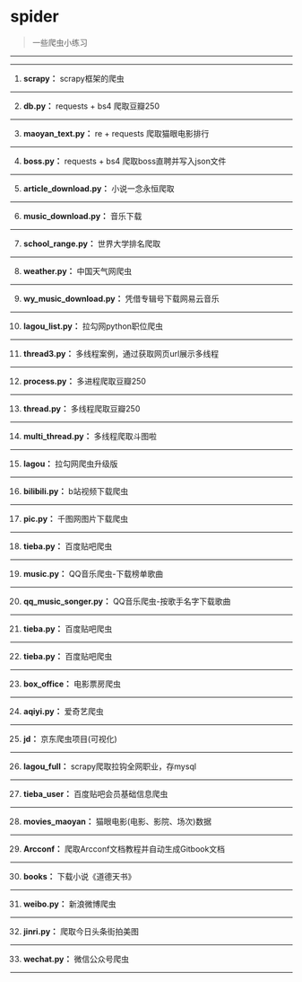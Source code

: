 # spider
>一些爬虫小练习
---
---
1. __scrapy：__ scrapy框架的爬虫
---
2. __db.py：__  requests + bs4 爬取豆瓣250
---
3. __maoyan_text.py：__  re + requests 爬取猫眼电影排行
---
4. __boss.py：__ requests + bs4 爬取boss直聘并写入json文件
---
5. __article_download.py：__ 小说一念永恒爬取
---
6. __music_download.py：__ 音乐下载
---
7. __school_range.py：__ 世界大学排名爬取
---
8. __weather.py：__ 中国天气网爬虫
---
9. __wy_music_download.py：__ 凭借专辑号下载网易云音乐
---
10. __lagou_list.py：__ 拉勾网python职位爬虫
---
11. __thread3.py：__ 多线程案例，通过获取网页url展示多线程
---
12. __process.py：__ 多进程爬取豆瓣250
---
13. __thread.py：__ 多线程爬取豆瓣250
---
14. __multi_thread.py：__ 多线程爬取斗图啦
---
15. __lagou：__ 拉勾网爬虫升级版
---
16. __bilibili.py：__ b站视频下载爬虫
---
17. __pic.py：__ 千图网图片下载爬虫
---
18. __tieba.py：__ 百度贴吧爬虫
---
19. __music.py：__ QQ音乐爬虫-下载榜单歌曲
---
20. __qq_music_songer.py：__ QQ音乐爬虫-按歌手名字下载歌曲
---
21. __tieba.py：__ 百度贴吧爬虫
---
22. __tieba.py：__ 百度贴吧爬虫
---
23. __box_office：__ 电影票房爬虫
---
24. __aqiyi.py：__ 爱奇艺爬虫
---
25. __jd：__ 京东爬虫项目(可视化)
---
26. __lagou_full：__ scrapy爬取拉钩全网职业，存mysql
---
27. __tieba_user：__ 百度贴吧会员基础信息爬虫
---
28. __movies_maoyan：__ 猫眼电影(电影、影院、场次)数据
---
29. __Arcconf：__ 爬取Arcconf文档教程并自动生成Gitbook文档
---
30. __books：__ 下载小说《道德天书》
---
31. __weibo.py：__ 新浪微博爬虫
---
32. __jinri.py：__ 爬取今日头条街拍美图
---
33. __wechat.py：__ 微信公众号爬虫
---



